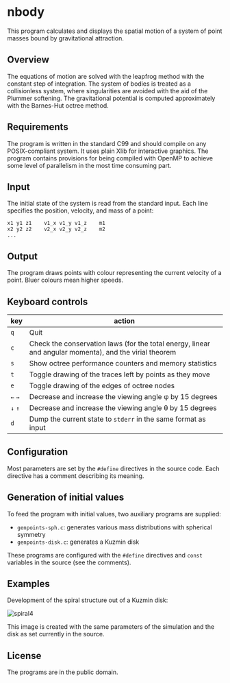 # nbody
This program calculates and displays the spatial motion of a system of
point masses bound by gravitational attraction.

## Overview
The equations of motion are solved with the leapfrog method with the
constant step of integration. The system of bodies is treated as a
collisionless system, where singularities are avoided with the aid of
the Plummer softening. The gravitational potential is computed
approximately with the Barnes-Hut octree method.

## Requirements
The program is written in the standard C99 and should compile on any
POSIX-compliant system. It uses plain Xlib for interactive graphics.
The program contains provisions for being compiled with OpenMP to
achieve some level of parallelism in the most time consuming part.

## Input
The initial state of the system is read from the standard input. Each
line specifies the position, velocity, and mass of a point:

    x1 y1 z1    v1_x v1_y v1_z    m1
    x2 y2 z2    v2_x v2_y v2_z    m2
    ...

## Output
The program draws points with colour representing the current velocity
of a point. Bluer colours mean higher speeds.

## Keyboard controls
key     | action
--------|-------
`q`     | Quit
`c`     | Check the conservation laws (for the total energy, linear and angular momenta), and the virial theorem
`s`     | Show octree performance counters and memory statistics
`t`     | Toggle drawing of the traces left by points as they move
`e`     | Toggle drawing of the edges of octree nodes
`←` `→` | Decrease and increase the viewing angle φ by 15 degrees
`↓` `↑` | Decrease and increase the viewing angle θ by 15 degrees
`d`     | Dump the current state to `stderr` in the same format as input

## Configuration
Most parameters are set by the `#define` directives in the source code.
Each directive has a comment describing its meaning.

## Generation of initial values
To feed the program with initial values, two auxiliary programs are
supplied:

* `genpoints-sph.c`: generates various mass distributions with spherical symmetry
* `genpoints-disk.c`: generates a Kuzmin disk

These programs are configured with the `#define` directives and `const`
variables in the source (see the comments).

## Examples
Development of the spiral structure out of a Kuzmin disk:

![spiral4](https://user-images.githubusercontent.com/29631214/34419360-860b6ee8-ec14-11e7-91eb-c3449af45288.png)

This image is created with the same parameters of the simulation and the disk as set currently
in the source.

## License
The programs are in the public domain.
